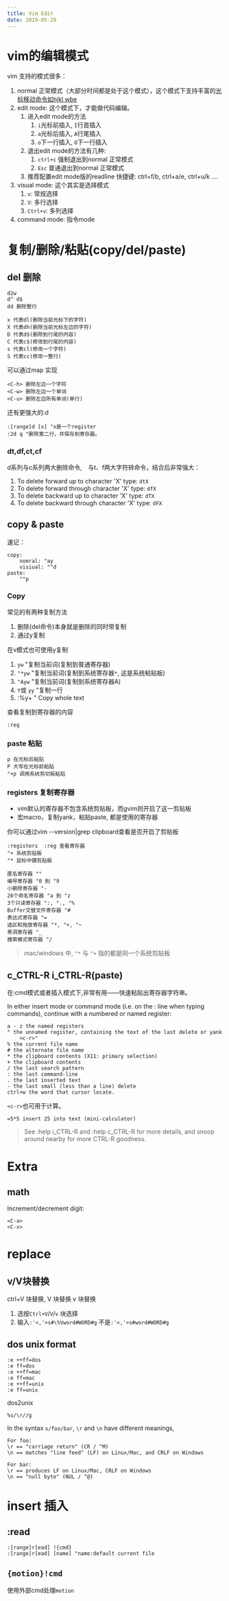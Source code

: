```yaml
---
title: Vim Edit
date: 2019-05-29
---
```

# vim的编辑模式
vim 支持的模式很多：
1. normal 正常模式（大部分时间都是处于这个模式），这个模式下支持丰富的[光标移动命令如hjkl wbe](/p/vim/vim-motion)
2. edit mode: 这个模式下，才能做代码编辑。
    1. 进入edit mode的方法
        1. `i`光标前插入, `I`行首插入
        1. `a`光标后插入, `A`行尾插入
        1. `o`下一行插入, `O`下一行插入
    1. 退出edit mode的方法有几种:
        1. `ctrl+c` 强制退出到normal 正常模式
        1. `Esc` 普通退出到normal 正常模式
    1. 推荐配置edit mode版的readline 快捷键: ctrl+f/b, ctrl+a/e,  ctrl+u/k ....
3. visual mode: 这个其实是选择模式
    1. `v`: 常规选择
    1. `V`: 多行选择
    1. `Ctrl+v`: 多列选择
4. command mode: 指令mode

# 复制/删除/粘贴(copy/del/paste)

## del 删除

	d2w
	d^ d$
	dd 删除整行

	x 代表dl(删除当前光标下的字符)
	X 代表dh(删除当前光标左边的字符)
	D 代表d$(删除到行尾的内容)
	C 代表c$(修改到行尾的内容)
	s 代表cl(修改一个字符)
	S 代表cc(修改一整行)

可以通过map 实现

	<C-h> 删除左边一个字符
	<C-w> 删除左边一个单词
	<C-u> 删除左边所有单词(单行)

还有更强大的:d

	:[range]d [x] "x是一个register
	:2d q "删除第二行，并保存到寄存器。

### dt,df,ct,cf
d系列与c系列两大删除命令,　与t、f两大字符转命令，结合后非常强大：

1. To delete forward up to character 'X' type: `dtX`
1. To delete forward through character 'X' type: `dfX`
1. To delete backward up to character 'X' type: `dTX`
1. To delete backward through character 'X' type: `dFX`

## copy & paste

速记：

    copy:
        nomral: "ay
        visiual: ""d
    paste:
        ""p

### Copy
常见的有两种复制方法
1. 删除(del命令)本身就是删除的同时带复制
1. 通过y复制

在v模式也可使用y复制

1. `yw`  "复制当前词(复制到普通寄存器)
1. `"*yw` "复制当前词(复制到系统寄存器`*`, 这是系统粘贴板)
1. `"Ayw` "复制当前词(复制到系统寄存器A)
1. `Y`或 `yy` "复制一行
1. :%y+ " Copy whole text

查看复制到寄存器的内容

	:reg

### paste 粘贴

	p 在光标后粘贴
	P 大写在光标前粘贴
	"+p 调用系统剪切板粘贴

### registers 复制寄存器
- vim默认的寄存器不包含系统剪贴板，而gvim则开启了这一剪贴板
- 宏macro，复制yank，粘贴paste, 都是使用的寄存器

你可以通过vim --version|grep clipboard查看是否开启了剪贴板

	:registers  :reg 查看寄存器
	"+ 系统剪贴板
	"* 鼠标中键剪贴板

    匿名寄存器 ""
    编号寄存器 "0 到 "9
    小删除寄存器 "-
    26个命名寄存器 "a 到 "z
    3个只读寄存器 ":, "., "%
    Buffer交替文件寄存器 "#
    表达式寄存器 "=
    选区和拖放寄存器 "*, "+, "~
    黑洞寄存器 "_
    搜索模式寄存器 "/

> mac/windows 中, `"*` 与 `"+` 指的都是同一个系统剪贴板

## c_CTRL-R i_CTRL-R(paste)
在:cmd模式或者插入模式下,<c-r>非常有用——快速粘贴出寄存器字符串。

In either insert mode or command mode (i.e. on the : line when typing commands), continue with a numbered or named register:

	a - z the named registers
	" the unnamed register, containing the text of the last delete or yank
		<c-r>"
	% the current file name
	# the alternate file name
	* the clipboard contents (X11: primary selection)
	+ the clipboard contents
	/ the last search pattern
	: the last command-line
	. the last inserted text
	- the last small (less than a line) delete
	ctrl+w the word that cursor locate.

`<c-r>`也可用于计算。

	=5*5 insert 25 into text (mini-calculator)

> See :help i_CTRL-R and :help c_CTRL-R for more details, and snoop around nearby for more CTRL-R goodness.

# Extra
## math
Increment/decrement digit:

    <C-a>
    <C-x>

# replace
## v/V块替换
ctrl+V 块替换, V 块替换 v 块替换
1. 选按`Ctrl+V`/`V`/`v` 块选择
2. 输入`:'<,'>s#\%Vword#WORD#g` 不是`:'<,'>s#word#WORD#g`

## dos unix format
    :e ++ff=dos
    :e ff=dos
    :e ++ff=mac
    :e ff=mac
    :e ++ff=unix
    :e ff=unix

dos2unix

    %s/\r//g

In the syntax `s/foo/bar`, `\r` and `\n` have different meanings, 

    For foo:
    \r == "carriage return" (CR / ^M)
    \n == matches "line feed" (LF) on Linux/Mac, and CRLF on Windows

    For bar:
    \r == produces LF on Linux/Mac, CRLF on Windows
    \n == "null byte" (NUL / ^@)


# insert 插入

## :read

	:[range]r[ead] !{cmd}
	:[range]r[ead] [name] "name:default current file

## `{motion}!cmd`
使用外部cmd处理`motion`
